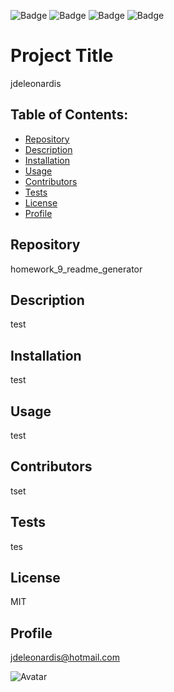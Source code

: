 

![Badge](https://img.shields.io/github/v/tag/jdeleonardis/homework_9_readme_generator?style=plastic)
![Badge](https://img.shields.io/github/v/release/jdeleonardis/homework_9_readme_generator?color=blue&include_prereleases&style=plastic)
![Badge](https://img.shields.io/github/issues-closed-raw/jdeleonardis/homework_9_readme_generator?color=success&style=plastic)
![Badge](https://img.shields.io/github/issues-raw/jdeleonardis/homework_9_readme_generator?color=critical&style=plastic)

# Project Title
jdeleonardis

## Table of Contents:
- [Repository](#Repository)
- [Description](#Description)
- [Installation](#Installation)
- [Usage](#Usage)
- [Contributors](#Contributors)
- [Tests](#Tests)
- [License](#License)
- [Profile](#Profile)

## Repository
homework_9_readme_generator

## Description
test

## Installation
test

## Usage
test

## Contributors
tset

## Tests
tes

## License
MIT

## Profile
jdeleonardis@hotmail.com

![Avatar](https://avatars1.githubusercontent.com/u/58078950?v=4)

